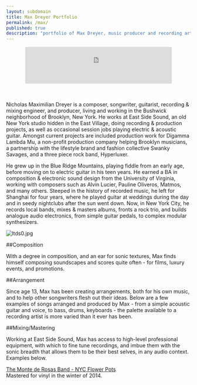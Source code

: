 ```yaml
---
layout: subdomain
title: Max Dreyer Portfolio
permalink: /max/
published: true
description: "portfolio of Max Dreyer, music producer and recording artist based in New York."
---
```




<center>
<iframe width="400" height="100" style="position: relative; display: block; width: 400px; height: 100px;" src="http://bandcamp.com/EmbeddedPlayer/v=2/album=1328762051/size=venti/bgcol=FFFFFF/linkcol=4285BB/transparent=true/" allowtransparency="true" frameborder="0"><a href="http://dirteater.dreyerprojects.info/album/working-portfolio">Working Portfolio</a></iframe>
</center>
<br><br>

Nicholas Maximilian Dreyer is a composer, songwriter, guitarist, recording & mixing engineer, and producer, living and working in the Bushwick neighborhood of Brooklyn, New York. He works at East Side Sound, an old New York studio hidden in the East Village, doing recording & production projects, as well as occasional session jobs playing electric & acoustic guitar. Amongst current projects are included production work for Digamma Lambda Mu, a non-profit production company helping Brooklyn musicians, a partnership with the lifestyle brand and fashion collective Swanky Savages, and a three piece rock band, Hyperluxer.

He grew up in the Blue Ridge Mountains, playing fiddle from an early age, before moving on to electric guitar in his teen years. He earned a BA in composition & electronic sound design from the University of Virginia, working with composers such as Alvin Lucier, Pauline Oliveros, Matmos, and many others. Steeped in the history of recorded music, he left for Shanghai for four years, where he played guitar at weddings during the day and in seedy nightclubs after the sun went down. Now, in New York City, he records local bands, mixes & masters albums, fronts a rock trio, and builds analogue audio electronics, from simple guitar pedals, to complex modular synthesizers.

![ltds0.jpg]({{site.baseurl}}/images/ltds0.jpg)

##Composition

With a degree in composition, and an ear for sonic textures, Max finds himself composing soundscapes and scores quite often - for films, luxury events, and promotions. 

##Arrangement

Since age 13, Max has been creating arrangements, both for his own music, and to help other songwriters flesh out their ideas. Below are a few examples of songs arranged and produced by Max - from a simple acoustic guitar and voice, to bass, drums, keyboards - the palette available to a recording artist is more varied than it ever has been.

##Mixing/Mastering

Working at East Side Sound, Max has access to high-level professional equipment, with which to fine tune recordings, and imbue them with the sonic breadth that allows them to be their best selves, in any audio context. Examples below.

<a href="https://themontederosasband.bandcamp.com/"> 
The Monte de Rosas Band - NYC Flower Pots</a><br>
Mastered for vinyl in the winter of 2014.
